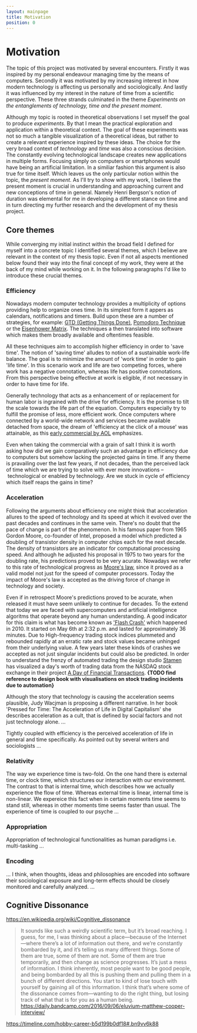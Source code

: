 ```yaml
---
layout: mainpage
title: Motivation
position: 0
---
```


# Motivation

The topic of this project was motivated by several encounters. Firstly it was inspired by my personal endeavour managing time by the means of computers. Secondly it was motivated by my increasing interest in how modern technology is affecting us personally and sociologically. And lastly it was influenced by my interest in the nature of time from a scientific perspective. These three strands culminated in the theme *Experiments on the entanglements of technology, time and the present moment*.

Although my topic is rooted in theoretical observations I set myself the goal to produce *experiments*. By that I mean the practical exploration and application within a theoretical context. The goal of these experiments was not so much a tangible visualization of a theoretical ideas, but rather to create a relevant experience inspired by these ideas. The choice for the very broad context of *technology* and *time* was also a conscious decision. The constantly evolving technological landscape creates new applications in multiple forms. Focusing simply on computers or smartphones would have being an artificial limitation. In a similiar fashion this argument is also true for time itself. Which leaves us the only particular notion within the topic, the *present moment*. As I'll try to show with my work, I believe the present moment is crucial in understanding and approaching current and new conceptions of time in general. Namely Henri Bergson's notion of duration was elemental for me in developing a different stance on time and in turn directing my further research and the development of my thesis project.

## Core themes

While converging my initial instinct within the broad field I defined for myself into a concrete topic I identified several themes, which I believe are relevant in the context of my thesis topic. Even if not all aspects mentioned below found their way into the final concept of my work, they were at the back of my mind while working on it. In the following paragraphs I'd like to introduce these crucial themes.

### Efficiency

Nowadays modern computer technology provides a multiplicity of options providing help to organize ones time. In its simplest form it appers as calendars, notifications and timers. Build upon these are a number of strategies, for example: [GTD (Getting Things Done)](http://gettingthingsdone.com/), [Pomodoro Technique](http://pomodorotechnique.com/) or the [Eisenhower Matrix](http://www.eisenhower.me/). The techniques a then translated into software which makes them broadly available and oftentimes feasible. 

All these techniques aim to accomplish higher efficiency in order to 'save time'. The notion of 'saving time' alludes to notion of a sustainable work-life balance. The goal is to minimize the amount of 'work time' in order to gain 'life time'. In this scenario work and life are two competing forces, where work has a negative connotation, whereas life has positive connotations. From this perspective being effective at work is eligible, if not necessary in order to have time for life.

Generally technology that acts as a enhancement of or replacement for human labor is ingrained with the drive for efficiency. It is the promise to tilt the scale towards the life part of the equation. Computers especially try to fulfill the promise of less, more efficient work. Once computers where connected by a world-wide network and services became available detached from space, the dream of 'efficiency at the click of a mouse' was attainable, as this [early commercial by AOL](https://www.youtube.com/watch?v=1npzZu83AfU) emphasizes.

Even when taking the commercial with a grain of salt I think it is worth asking how did we gain comparatively such an advantage in efficiency due to computers but somehow lacking the projected gains in time. If any theme is pravailing over the last few years, if not decades, than the perceived lack of time which we are trying to solve with ever more innovations – technological or enabled by technology. Are we stuck in cycle of efficiency which itself reaps the gains in time?

### Acceleration

Following the arguments about efficiency one might think that acceleration allures to the speed of technology and its speed at which it evolved over the past decades and continues in the same vein. There's no doubt that the pace of change is part of the phenomenon. In his famous paper from 1965 Gordon Moore, co-founder of Intel, proposed a model which predicted a doubling of transistor density in computer chips each for the next decade. The density of transistors are an indicator for computational processing speed. And although he adjusted his proposal in 1975 to two years for the doubling rate, his predictions proved to be very acurate. Nowadays we refer to this rate of technological progress as [Moore's law](https://en.wikipedia.org/wiki/Moore's_law), since it proved as a valid model not just for the speed of computer processors. Today the impact of Moore's law is accepted as the driving force of change in technology and society.

Even if in retrospect Moore's predictions proved to be acurate, when released it must have seem unlikely to continue for decades. To the extend that today we are faced with supercomputers and artificial intelligence algoritms that operate beyond any human understanding. A good indicator for this claim is what has become known as ['Flash Crash'](https://en.wikipedia.org/wiki/2010_Flash_Crash) which happened in 2010. It started on May 6th at 2:32 p.m. and lasted for approximately 36 minutes. Due to High-frequency trading stock indices plummeted and rebounded rapidly at an erratic rate and stock values became unhinged from their underlying value. A few years later these kinds of crashes we accepted as not just singular incidents but could also be predicted. In order to understand the frenzy of automated trading the design studio [Stamen](http://stamen.com/) has visualized a day's worth of trading data from the NASDAQ stock exchange in their project [A Day of Financial Transactions](http://stamen.com/work/a-day-of-financial-transactions/). **{TODO find reference to design book with visualisations on stock trading incidents due to automation}**

Although the story that technology is causing the acceleration seems plausible, Judy Wacjman is proposing a different narrative. In her book 'Pressed for Time: The Acceleration of Life in Digital Capitalism' she describes acceleration as a cult, that is defined by social factors and not just technology alone. ...

Tightly coupled with efficiency is the perceived acceleration of life in general and time specifically. As pointed out by several writers and sociologists ...

### Relativity

The way we experience time is two-fold. On the one hand there is external time, or clock time, which structures our interaction with our environment. The contrast to that is internal time, which describes how we actually experience the flow of time. Whereas external time is linear, internal time is non-linear. We expereice this fact when in certain moments time seems to stand still, whereas in other moments time seems faster than usual. The experience of time is coupled to our psyche ...

### Appropriation

Appropriation of technological functionalities as human paradigms i.e. multi-tasking ...

### Encoding

... I think, when thoughts, ideas and philosophies are encoded into software their sociological exposure and long-term effects should be closely monitored and carefully analyzed. ...

## Cognitive Dissonance

https://en.wikipedia.org/wiki/Cognitive_dissonance

> It sounds like such a weirdly scientific term, but it’s broad reaching. I guess, for me, I was thinking about a place—because of the Internet—where there’s a lot of information out there, and we’re constantly bombarded by it, and it’s telling us many different things. Some of them are true, some of them are not. Some of them are true temporarily, and then change as science progresses. It’s just a mess of information. I think inherently, most people want to be good people, and being bombarded by all this is pushing them and pulling them in a bunch of different directions. You start to kind of lose touch with yourself by gaining all of this information. I think that’s where some of the dissonance comes from—wanting to do the right thing, but losing track of what that is for you as a human being.  
https://daily.bandcamp.com/2016/09/06/eluvium-matthew-cooper-interview/

https://timeline.com/hobby-career-b5d199b0df18#.bn9vv6k88